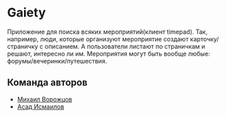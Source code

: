 # Gaiety

Приложение для поиска всяких мероприятий(клиент timepad). Так, например, люди, которые организуют мероприятие создают карточку/страничку с описанием. А пользователи листают по страничкам и решают, интересно ли им. Мероприятия могут быть вообще любые: форумы/вечеринки/путешествия.
## Команда авторов

- [Михаил Ворожцов](https://github.com/MishkaV)
- [Асад Исмаилов](https://github.com/aaismailov)
